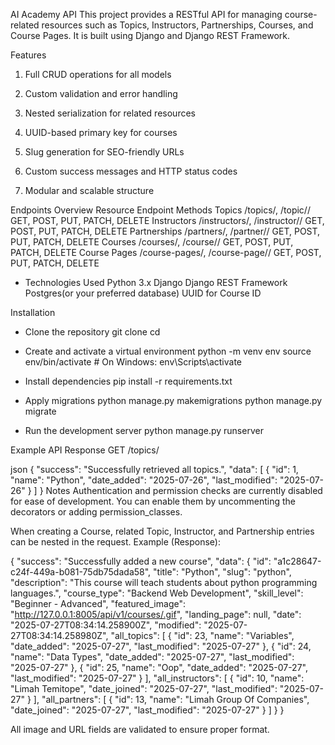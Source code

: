 AI Academy API
This project provides a RESTful API for managing course-related resources such as Topics, Instructors, Partnerships, Courses, and Course Pages. It is built using Django and Django REST Framework.

Features

1. Full CRUD operations for all models

2. Custom validation and error handling

3. Nested serialization for related resources

4. UUID-based primary key for courses

5. Slug generation for SEO-friendly URLs

6. Custom success messages and HTTP status codes

7. Modular and scalable structure

Endpoints Overview
Resource	Endpoint	Methods
Topics	/topics/, /topic/<id>/	GET, POST, PUT, PATCH, DELETE
Instructors	/instructors/, /instructor/<id>/	GET, POST, PUT, PATCH, DELETE
Partnerships	/partners/, /partner/<id>/	GET, POST, PUT, PATCH, DELETE
Courses	/courses/, /course/<uuid>/	GET, POST, PUT, PATCH, DELETE
Course Pages	/course-pages/, /course-page/<id>/	GET, POST, PUT, PATCH, DELETE

* Technologies Used
Python 3.x
Django
Django REST Framework
Postgres(or your preferred database)
UUID for Course ID

Installation
* Clone the repository
git clone <your-repo-url>
cd <your-project-folder>

* Create and activate a virtual environment
python -m venv env
source env/bin/activate  # On Windows: env\Scripts\activate

* Install dependencies
pip install -r requirements.txt

* Apply migrations
python manage.py makemigrations
python manage.py migrate

* Run the development server
python manage.py runserver

Example API Response
GET /topics/

json
{
  "success": "Successfully retrieved all topics.",
  "data": [
    {
      "id": 1,
      "name": "Python",
      "date_added": "2025-07-26",
      "last_modified": "2025-07-26"
    }
  ]
}
Notes
Authentication and permission checks are currently disabled for ease of development. You can enable them by uncommenting the decorators or adding permission_classes.

When creating a Course, related Topic, Instructor, and Partnership entries can be nested in the request.
Example (Response):

{
    "success": "Successfully added a new course",
    "data": {
        "id": "a1c28647-c24f-449a-b081-75db75dada58",
        "title": "Python",
        "slug": "python",
        "description": "This course will teach students about python programming languages.",
        "course_type": "Backend Web Development",
        "skill_level": "Beginner - Advanced",
        "featured_image": "http://127.0.0.1:8005/api/v1/courses/.gif",
        "landing_page": null,
        "date": "2025-07-27T08:34:14.258900Z",
        "modified": "2025-07-27T08:34:14.258980Z",
        "all_topics": [
            {
                "id": 23,
                "name": "Variables",
                "date_added": "2025-07-27",
                "last_modified": "2025-07-27"
            },
            {
                "id": 24,
                "name": "Data Types",
                "date_added": "2025-07-27",
                "last_modified": "2025-07-27"
            },
            {
                "id": 25,
                "name": "Oop",
                "date_added": "2025-07-27",
                "last_modified": "2025-07-27"
            }
        ],
        "all_instructors": [
            {
                "id": 10,
                "name": "Limah Temitope",
                "date_joined": "2025-07-27",
                "last_modified": "2025-07-27"
            }
        ],
        "all_partners": [
            {
                "id": 13,
                "name": "Limah Group Of Companies",
                "date_joined": "2025-07-27",
                "last_modified": "2025-07-27"
            }
        ]
    }
}

All image and URL fields are validated to ensure proper format.